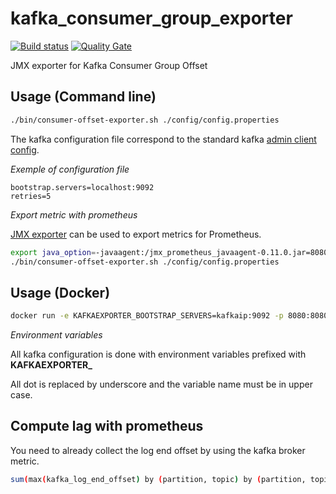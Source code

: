 # kafka_consumer_group_exporter

[![Build status](https://travis-ci.org/GuillaumeWaignier/kafka_consumer_group_exporter.svg?branch=master)](https://travis-ci.org/GuillaumeWaignier/kafka_consumer_group_exporter) [![Quality Gate](https://sonarcloud.io/api/project_badges/measure?project=org.ianitrix.kafka%3Aconsumer-offset-exporter&metric=alert_status)](https://sonarcloud.io/dashboard/index/org.ianitrix.kafka:consumer-offset-exporter)


JMX exporter for Kafka Consumer Group Offset

## Usage (Command line)

```bash
./bin/consumer-offset-exporter.sh ./config/config.properties
```

The kafka configuration file correspond to the standard kafka [admin client config](https://kafka.apache.org/documentation/#adminclientconfigs).


_Exemple of configuration file_

```properties
bootstrap.servers=localhost:9092
retries=5
```

_Export metric with prometheus_

[JMX exporter](https://github.com/prometheus/jmx_exporter) can be used to export metrics for Prometheus.

```bash
export java_option=-javaagent:/jmx_prometheus_javaagent-0.11.0.jar=8080:/config/prometheus-exporter.yml
./bin/consumer-offset-exporter.sh ./config/config.properties
```

## Usage (Docker)

```bash
docker run -e KAFKAEXPORTER_BOOTSTRAP_SERVERS=kafkaip:9092 -p 8080:8080 ianitrix/kafka-consumer-group-exporter:0.0.1-jre8
```

_Environment variables_

All kafka configuration is done with environment variables prefixed with **KAFKAEXPORTER_**

All dot is replaced by underscore and the variable name must be in upper case.

## Compute lag with prometheus

You need to already collect the log end offset by using the kafka broker metric.

```bash
sum(max(kafka_log_end_offset) by (partition, topic) by (partition, topic) - on (topic, partition) group_right kafka_consumer_offset) by (topic, groupId)
```
